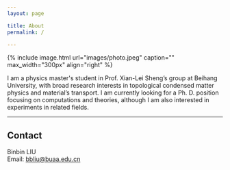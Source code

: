 ```yaml
---
layout: page

title: About
permalink: /

---
```

{% include image.html url="images/photo.jpeg" caption="" max_width="300px" align="right" %}

I am a physics master's student in Prof. Xian-Lei Sheng’s group at Beihang University, with broad research interests in topological condensed matter physics and material’s transport. I am currently looking for a Ph. D. position focusing on computations and theories, although I am also interested in experiments in related fields.

---
## Contact

Binbin LIU <br />
Email: [bbliu@buaa.edu.cn]


<!-- 
[Yavin] <br />
[Yavin]: https://en.wikipedia.org/wiki/Yavin
-->
[bbliu@buaa.edu.cn]: mailto:bbliu@buaa.edu.cn
